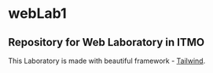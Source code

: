# webLab1
## Repository for Web Laboratory in ITMO
This Laboratory is made with beautiful framework - [Tailwind](https://tailwindcss.com/). 